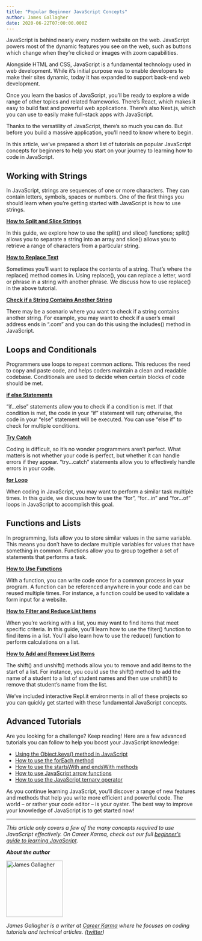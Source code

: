 ```yaml
---
title: "Popular Beginner JavaScript Concepts"
author: James Gallagher
date: 2020-06-22T07:00:00.000Z
---
```


JavaScript is behind nearly every modern website on the web. JavaScript powers most of the dynamic features you see on the web, such as buttons which change when they’re clicked or images with zoom capabilities.

Alongside HTML and CSS, JavaScript is a fundamental technology used in web development. While it’s initial purpose was to enable developers to make their sites dynamic, today it has expanded to support back-end web development.

Once you learn the basics of JavaScript, you’ll be ready to explore a wide range of other topics and related frameworks. There’s React, which makes it easy to build fast and powerful web applications. There’s also Next.js, which you can use to easily make full-stack apps with JavaScript.

Thanks to the versatility of JavaScript, there’s so much you can do. But before you build a massive application, you’ll need to know where to begin. 

In this article, we’ve prepared a short list of tutorials on popular JavaScript concepts for beginners to help you start on your journey to learning how to code in JavaScript.

## Working with Strings

In JavaScript, strings are sequences of one or more characters. They can contain letters, symbols, spaces or numbers. One of the first things you should learn when you’re getting started with JavaScript is how to use strings.

**[How to Split and Slice Strings](https://careerkarma.com/blog/split-and-slice-in-javascript/)**

In this guide, we explore how to use the split() and slice() functions; split() allows you to separate a string into an array and slice() allows you to retrieve a range of characters from a particular string.

**[How to Replace Text](https://careerkarma.com/blog/javascript-replace/)**

Sometimes you’ll want to replace the contents of a string. That’s where the replace() method comes in. Using replace(), you can replace a letter, word or phrase in a string with another phrase. We discuss how to use replace() in the above tutorial.

**[Check if a String Contains Another String](https://careerkarma.com/blog/javascript-includes/)**

There may be a scenario where you want to check if a string contains another string. For example, you may want to check if a user’s email address ends in “.com” and you can do this using the includes() method in JavaScript.

## Loops and Conditionals

Programmers use loops to repeat common actions. This reduces the need to copy and paste code, and helps coders maintain a clean and readable codebase. Conditionals are used to decide when certain blocks of code should be met. 

**[if else Statements](https://careerkarma.com/blog/javascript-if-else/)**

“if...else” statements allow you to check if a condition is met. If that condition is met, the code in your “if” statement will run; otherwise, the code in your “else” statement will be executed. You can use “else if” to check for multiple conditions.

**[Try Catch](https://careerkarma.com/blog/javascript-try-catch/)**

Coding is difficult, so it’s no wonder programmers aren’t perfect. What matters is not whether your code is perfect, but whether it can handle errors if they appear. “try...catch” statements allow you to effectively handle errors in your code.

**[for Loop](https://careerkarma.com/blog/javascript-for-loop/)**

When coding in JavaScript, you may want to perform a similar task multiple times. In this guide, we discuss how to use the “for”, “for...in” and “for...of” loops in JavaScript to accomplish this goal.

## Functions and Lists

In programming, lists allow you to store similar values in the same variable. This means you don’t have to declare multiple variables for values that have something in common. Functions allow you to group together a set of statements that performs a task.

**[How to Use Functions](https://careerkarma.com/blog/how-to-use-javascript-functions/)**

With a function, you can write code once for a common process in your program. A function can be referenced anywhere in your code and can be reused multiple times. For instance, a function could be used to validate a form input for a website.

**[How to Filter and Reduce List Items](https://careerkarma.com/blog/javascript-filter-reduce/)**

When you’re working with a list, you may want to find items that meet specific criteria. In this guide, you’ll learn how to use the filter() function to find items in a list. You’ll also learn how to use the reduce() function to perform calculations on a list.

**[How to Add and Remove List Items](https://careerkarma.com/blog/javascript-shift-unshift/)**

The shift() and unshift() methods allow you to remove and add items to the start of a list. For instance, you could use the shift() method to add the name of a student to a list of student names and then use unshift() to remove that student’s name from the list.

We’ve included interactive Repl.it environments in all of these projects so you can quickly get started with these fundamental JavaScript concepts.

## Advanced Tutorials

Are you looking for a challenge? Keep reading! Here are a few advanced tutorials you can follow to help you boost your JavaScript knowledge:

- [Using the Object.keys() method in JavaScript](https://careerkarma.com/blog/javascript-object-keys/)
- [How to use the forEach method](https://careerkarma.com/blog/javascript-foreach-loop/)
- [How to use the startsWith and endsWith methods](https://careerkarma.com/blog/javascript-startswith-endswith/)
- [How to use JavaScript arrow functions](https://careerkarma.com/blog/javascript-arrow-function/)
- [How to use the JavaScript ternary operator](https://careerkarma.com/blog/how-to-use-ternary-operators-javascript/)

As you continue learning JavaScript, you’ll discover a range of new features and methods that help you write more efficient and powerful code. The world – or rather your code editor – is your oyster. The best way to improve your knowledge of JavaScript is to get started now!

<hr>

*This article only covers a few of the many concepts required to use JavaScript effectively. On Career Karma, check out our full [beginner’s guide to learning JavaScript](https://careerkarma.com/blog/javascript-for-beginners-handbook/).*

**_About the author_**

<img src="https://careerkarma.com/blog/wp-content/uploads/2020/01/james-gallagher-300x300.jpg" alt="James Gallagher" style="height:150px; width:150px; display:inline-block; horizontal-align:left;">

_James Gallagher is a writer at [Career Karma](https://careerkarma.com/) where he focuses on coding tutorials and technical articles. ([twitter](https://twitter.com/jamesg_oca))_